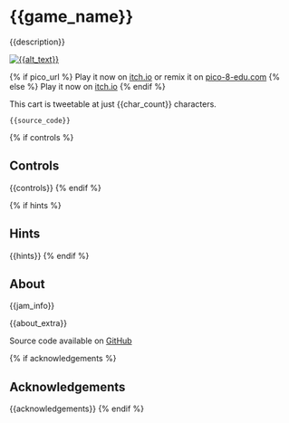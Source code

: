 # {{game_name}}
{{description}}

[![{{alt_text}}]({{cover_path}})]({{itch_link}})

{% if pico_url %}
Play it now on [itch.io]({{itch_link}}) or remix it on [pico-8-edu.com]({{pico_url}})
{% else %}
Play it now on [itch.io]({{itch_link}})
{% endif %}

This cart is tweetable at just {{char_count}} characters.

<pre><code>{{source_code}}</code></pre>

{% if controls %}
## Controls
{{controls}}
{% endif %}

{% if hints %}
## Hints
{{hints}}
{% endif %}

## About
{{jam_info}}

{{about_extra}}

Source code available on [GitHub]({{source_code_link}})

{% if acknowledgements %}
## Acknowledgements
{{acknowledgements}}
{% endif %}
